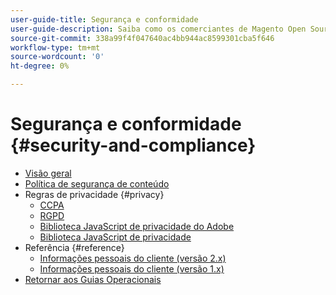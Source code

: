 ```yaml
---
user-guide-title: Segurança e conformidade
user-guide-description: Saiba como os comerciantes de Magento Open Source e Adobe Commerce são responsáveis por manter um ambiente seguro e atender aos requisitos legais e às práticas recomendadas para os comerciantes online em sua jurisdição.
source-git-commit: 338a99f4f047640ac4bb944ac8599301cba5f646
workflow-type: tm+mt
source-wordcount: '0'
ht-degree: 0%

---
```



# Segurança e conformidade {#security-and-compliance}

- [Visão geral](overview.md)
- [Política de segurança de conteúdo](content-security-policy.md)
- Regras de privacidade {#privacy}
   - [CCPA](privacy/ccpa.md)
   - [RGPD](privacy/gdpr.md)
   - [Biblioteca JavaScript de privacidade do Adobe](privacy/adobe-javascript-library.md)
   - [Biblioteca JavaScript de privacidade](privacy/javascript-library.md)
- Referência {#reference}
   - [Informações pessoais do cliente (versão 2.x)](privacy/data-m2.md)
   - [Informações pessoais do cliente (versão 1.x)](privacy/data-m1.md)
- [Retornar aos Guias Operacionais](https://experienceleague.adobe.com/docs/commerce-operations/operational-guides/home.html)

